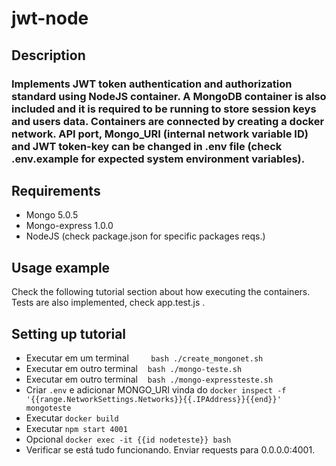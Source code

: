 # jwt-node

## Description
### Implements JWT token authentication and authorization standard using NodeJS container. A MongoDB container is also included and it is required to be running to store session keys and users data. Containers are connected by creating a docker network. API port, Mongo_URI (internal network variable ID) and JWT token-key can be changed in .env file (check .env.example for expected system environment variables). 

## Requirements
* Mongo 5.0.5
* Mongo-express 1.0.0
* NodeJS (check package.json for specific packages reqs.)

## Usage example
Check the following tutorial section about how executing the containers. Tests are also implemented, check app.test.js .

## Setting up tutorial
- Executar em um terminal &nbsp;&nbsp;&nbsp;&nbsp;&nbsp;&nbsp;&nbsp; ```bash ./create_mongonet.sh```
- Executar em outro terminal &nbsp;&nbsp; ```bash ./mongo-teste.sh```
- Executar em outro terminal &nbsp;&nbsp;&nbsp;```bash ./mongo-expressteste.sh```
- Criar ```.env``` e adicionar MONGO_URI vinda do ```docker inspect -f '{{range.NetworkSettings.Networks}}{{.IPAddress}}{{end}}' mongoteste```
- Executar ```docker build```
- Executar ```npm start 4001```
- Opcional ```docker exec -it {{id nodeteste}} bash```
- Verificar se está tudo funcionando. Enviar requests para 0.0.0.0:4001.
